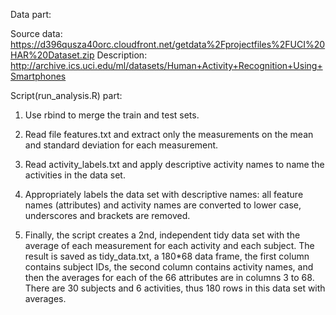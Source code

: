 Data part:

Source data: https://d396qusza40orc.cloudfront.net/getdata%2Fprojectfiles%2FUCI%20HAR%20Dataset.zip
Description: http://archive.ics.uci.edu/ml/datasets/Human+Activity+Recognition+Using+Smartphones

Script(run_analysis.R) part:

1. Use rbind to merge the train and test sets.

2. Read file features.txt and extract only the measurements on the mean and standard deviation for each measurement.

3. Read activity_labels.txt and apply descriptive activity names to name the activities in the data set.

4. Appropriately labels the data set with descriptive names: all feature names (attributes) and activity names are converted to lower case, underscores and brackets are removed.

5. Finally, the script creates a 2nd, independent tidy data set with the average of each measurement for each activity and each subject. The result is saved as tidy_data.txt, a 180*68 data frame, the first column contains subject IDs, the second column contains activity names, and then the averages for each of the 66 attributes are in columns 3 to 68.
There are 30 subjects and 6 activities, thus 180 rows in this data set with averages.


